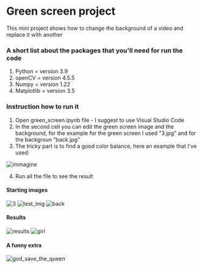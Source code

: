 # Green screen project
This mini project shows how to change the background of a video and replace it with another
 
### A short list about the packages that you'll need for run the code
1. Python = version 3.9
2. openCV = version 4.5.5
3. Numpy = version 1.22
4. Matplotlib = version 3.5

### Instruction how to run it
1. Open green_screen.ipynb file - I suggest to use Visual Studio Code
2. In the second cell you can edit the green screen image and the background, for the example for the green screen I used "3.jpg" and for the backgroun "back.jpg"
3. The tricky part is to find a good color balance, here an example that I've used:

![immagine](https://user-images.githubusercontent.com/100673761/172884838-1a1d24e7-fc70-44ce-9238-5fd5d2edec77.png)

4. Run all the file to see the result

#### Starting images
![3](https://user-images.githubusercontent.com/100673761/172885440-275fc818-d05c-40e4-b016-aef98083bd61.jpg)
![test_img](https://user-images.githubusercontent.com/100673761/172886051-03e977e8-f254-4446-af9d-c13e14a6e354.jpg)
![back](https://user-images.githubusercontent.com/100673761/172885510-7499a4be-d9a0-4890-9a1d-8c61f8c8acbb.jpg)

#### Results
![results](https://user-images.githubusercontent.com/100673761/172885877-87b22c6a-56d3-47e3-8c14-d6c577ca08fd.png)
![girl](https://user-images.githubusercontent.com/100673761/172886197-ef1ca5fa-b897-486b-be9e-634c4e28afbc.png)

#### A funny extra
![god_save_the_queen](https://user-images.githubusercontent.com/100673761/172886402-12414b35-2bc2-44ce-9ecc-caa5b4ac801a.png)
